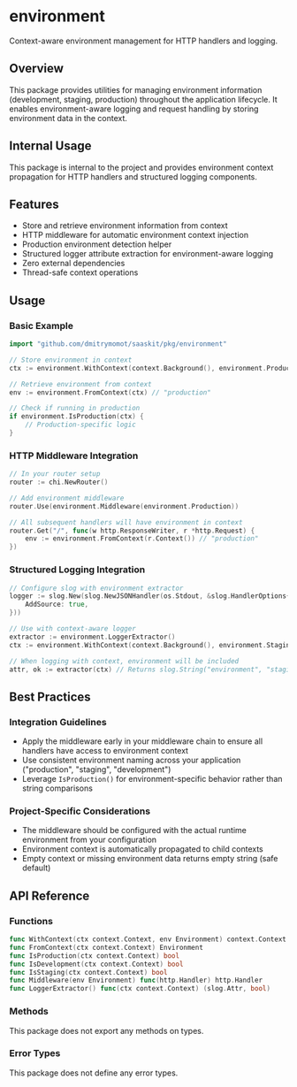 # environment

Context-aware environment management for HTTP handlers and logging.

## Overview

This package provides utilities for managing environment information (development, staging, production) throughout the application lifecycle. It enables environment-aware logging and request handling by storing environment data in the context.

## Internal Usage

This package is internal to the project and provides environment context propagation for HTTP handlers and structured logging components.

## Features

- Store and retrieve environment information from context
- HTTP middleware for automatic environment context injection
- Production environment detection helper
- Structured logger attribute extraction for environment-aware logging
- Zero external dependencies
- Thread-safe context operations

## Usage

### Basic Example

```go
import "github.com/dmitrymomot/saaskit/pkg/environment"

// Store environment in context
ctx := environment.WithContext(context.Background(), environment.Production)

// Retrieve environment from context
env := environment.FromContext(ctx) // "production"

// Check if running in production
if environment.IsProduction(ctx) {
    // Production-specific logic
}
```

### HTTP Middleware Integration

```go
// In your router setup
router := chi.NewRouter()

// Add environment middleware
router.Use(environment.Middleware(environment.Production))

// All subsequent handlers will have environment in context
router.Get("/", func(w http.ResponseWriter, r *http.Request) {
    env := environment.FromContext(r.Context()) // "production"
})
```

### Structured Logging Integration

```go
// Configure slog with environment extractor
logger := slog.New(slog.NewJSONHandler(os.Stdout, &slog.HandlerOptions{
    AddSource: true,
}))

// Use with context-aware logger
extractor := environment.LoggerExtractor()
ctx := environment.WithContext(context.Background(), environment.Staging)

// When logging with context, environment will be included
attr, ok := extractor(ctx) // Returns slog.String("environment", "staging"), true
```

## Best Practices

### Integration Guidelines

- Apply the middleware early in your middleware chain to ensure all handlers have access to environment context
- Use consistent environment naming across your application ("production", "staging", "development")
- Leverage `IsProduction()` for environment-specific behavior rather than string comparisons

### Project-Specific Considerations

- The middleware should be configured with the actual runtime environment from your configuration
- Environment context is automatically propagated to child contexts
- Empty context or missing environment data returns empty string (safe default)

## API Reference

### Functions

```go
func WithContext(ctx context.Context, env Environment) context.Context
func FromContext(ctx context.Context) Environment
func IsProduction(ctx context.Context) bool
func IsDevelopment(ctx context.Context) bool
func IsStaging(ctx context.Context) bool
func Middleware(env Environment) func(http.Handler) http.Handler
func LoggerExtractor() func(ctx context.Context) (slog.Attr, bool)
```

### Methods

This package does not export any methods on types.

### Error Types

This package does not define any error types.